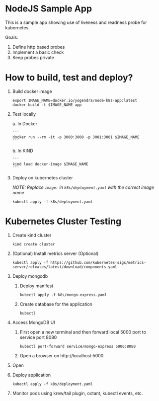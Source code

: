 # NodeJS Sample App

This is a sample app showing use of liveness and readness probe for kubernetes.

Goals:
1. Define http based probes
2. Implement a basic check
3. Keep probes private


# How to build, test and deploy?

1.  Build docker image
    ```
    export IMAGE_NAME=docker.io/yogendra/node-k8s-app:latest
    docker build -t $IMAGE_NAME app
    ```
2.  Test locally 
    
    a.  In Docker
        
        ```
        docker run --rm -it -p 3000:3000 -p 3001:3001 $IMAGE_NAME
        ```

    b.  In KiND
        
        ```
        kind load docker-image $IMAGE_NAME
        ```
3.  Deploy on kubernetes cluster
    
    *NOTE: Replace `image:` in `k8s/deployment.yaml` with the correct image name*

    ```
    kubectl apply -f k8s/deployment.yaml
    ```


# Kubernetes Cluster Testing

1.  Create kind cluster
    ```
    kind create cluster
    ```

2.  (Optional) Install metrics server (Optional)
    ```
    kubectl apply -f https://github.com/kubernetes-sigs/metrics-server/releases/latest/download/components.yaml
    ```
3.  Deploy mongodb
    1.  Deploy manifest
        ```
        kubectl apply -f k8s/mongo-express.yaml
        ```
    2.  Create database for the application
        ```
        kubectl 
        ```
4.  Access MongoDB UI
    1.  First open a new terminal and then forward local 5000 port to service port 8080
        ```
        kubectl port-forward service/mongo-express 5000:8080
        ```
    1. Open a browser on http://localhost:5000

5.  Open
3.  Deploy application
    ```
    kubectl apply -f k8s/deployment.yaml
    ```
4.  Monitor pods using krew/tail plugin, octant, kubectl events, etc.


